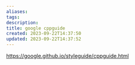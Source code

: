 ```yaml
---
aliases: 
tags: 
description:
title: google cppguide
created: 2023-09-22T14:37:50
updated: 2023-09-22T14:37:52
---
```

<https://google.github.io/styleguide/cppguide.html>
